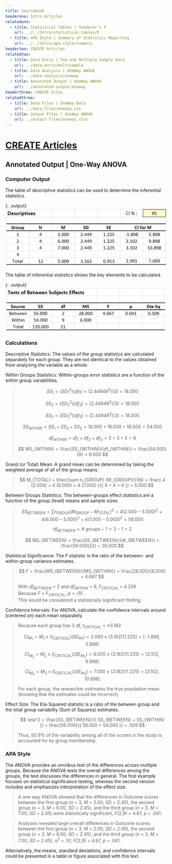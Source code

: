 ```yaml
---
title: Sourcebook
headerone: Intro Articles
relatedone:
  - title: Statistical Tables | Snedecor's F
    url: ../../Intro/statistical-tables/F
  - title: APA Style | Summary of Statistics Reporting
    url: ../../Intro/apa-style/summary
headertwo: CREATE Articles
relatedtwo:
  - title: Data Entry | Two and Multiple Sample Data
    url: ../data-entry/multisample
  - title: Data Analysis | OneWay ANOVA
    url: ../data-analysis/oneway
  - title: Annotated Output | OneWay ANOVA
    url: ../annotated-output/oneway
headerthree: CREATE Files
relatedthree:
  - title: Data Files | OneWay Data
    url: ../data-files/oneway.csv
  - title: Output Files | OneWay ANOVA
    url: ../output-files/oneway.xlsx
---
```


# [CREATE Articles](../index.md)

## Annotated Output | One-Way ANOVA

### Computer Output

The table of descriptive statistics can be used to determine the inferential statistics.

{: .output}
![Screenshot of descriptive table](oneway2.png)

The table of inferential statistics shows the key elements to be calculated.

{: .output}
![Screenshot of inferential table](oneway3.png)

### Calculations

Descriptive Statistics: The values of the group statistics are calculated separately for each group. They are not identical to the values obtained from analyzing the variable as a whole.

Within Groups Statistics: Within-groups error statistics are a function of the within group variabilities.

> $$ SS_1 = ( SD_1^2 ) ( df_1 ) = ( 2.44949^2 ) ( 3 ) = 18.000 $$
>
> $$ SS_2 = ( SD_2^2 ) ( df_2 ) = ( 2.44949^2 ) ( 3 ) = 18.000 $$
>
> $$ SS_3 = ( SD_3^2 ) ( df_3) = ( 2.44949^2 ) ( 3 ) = 18.000 $$
>
> $$ SS_{WITHIN} = SS_1 + SS_2 + SS_3 = 18.000 + 18.000 + 18.000 = 54.000 $$
>
> $$ df_{WITHIN} = df_1 + df_2 + df_3 = 3 + 3 + 3 = 9 $$
>
> $$ MS_{WITHIN} = \frac{SS_{WITHIN}}{df_{WITHIN}} = \frac{54.000}{9} = 6.000 $$

Grand (or Total) Mean: A grand mean can be determined by taking the weighted average of all of the group means.

> $$ M_{TOTAL} = \frac{\sum n_{GROUP} (M_{GROUP})}{N} = \frac{ 4 (2.000) + 4 (6.000) + 4 (7.000) }{( 4 + 4 + 4 )} = 5.000 $$

Between Groups Statistics: The between-groups effect statistics are a function of the group (level) means and sample sizes.

> $$ SS_{BETWEEN} = \sum n_{GROUP} (M_{GROUP} - M_{TOTAL})^2 = 4 ( 2.000 - 5.000 )^2 + 4 ( 6.000 - 5.000 )^2 + 4 ( 7.000 - 5.000 )^2 = 56.000  $$
>
> $$ df_{BETWEEN} = \text{# groups} − 1 = 3 − 1 = 2 $$
>
> $$ MS_{BETWEEN} = \frac{SS_{BETWEEN}}{df_{BETWEEN}} = \frac{56.000}{2} = 28.000 $$

Statistical Significance: The *F* statistic is the ratio of the between- and within-group variance estimates. 

> $$ F = \frac{MS_{BETWEEN}}{MS_{WITHIN}} = \frac{28.000}{6.000} = 4.667 $$
>
> With *df<sub>BETWEEN</sub>* = 2 and *df<sub>WITHIN</sub>* = 9, *F<sub>CRITICAL</sub>* = 4.256  
> Because *F* > *F<sub>CRITICAL</sub>*, *p* < .05  
> This would be considered a statistically significant finding.

Confidence Intervals: For ANOVA, calculate the confidence intervals around (centered on) each mean separately.

> Because each group has 3 *df*, *t<sub>CRITICAL</sub>* = ±3.182 
> 
> $$ CI_{M_1} = M_1 \pm (t_{CRITICAL}) (SE_{M_1}) = 2.000 \pm (3.182) (1.225) = [ −1.898, 5.898 ] $$
>
> $$ CI_{M_2} = M_2 \pm (t_{CRITICAL}) (SE_{M_2}) = 6.000 \pm (3.182) (1.225) = [ 2.102, 9.898 ] $$
>
> $$ CI_{M_3} = M_3 \pm (t_{CRITICAL}) (SE_{M_3}) = 7.000 \pm (3.182) (1.225) = [ 3.102, 10.898 ] $$
>
> For each group, the researcher estimates the true population mean (knowing that the estimates could be incorrect).

Effect Size: The Eta-Squared statistic is a ratio of the between group and the total group variability (Sum of Squares) estimates.

> $$ \eta^2 = \frac{SS_{BETWEEN}}{( SS_{BETWEEN} + SS_{WITHIN} )} = \frac{56.000}{( 56.000 + 54.000 )} = .509 $$
>
> Thus, 50.9% of the variability among all of the scores in the study is accounted for by group membership.

### APA Style

The ANOVA provides an omnibus test of the differences across multiple groups. Because the ANOVA tests the overall differences among the groups, the text discusses the differences in general. The first example focuses on statistical significance testing, whereas the second version includes and emphasizes interpretation of the effect size. 

> A one way ANOVA showed that the differences in Outcome scores between the first group (*n* = 3, *M* = 2.00, *SD* = 2.45), the second group (*n* = 3, *M* = 6.00, *SD* = 2.45), and the third group (*n* = 3, *M* = 7.00, *SD* = 2.45) were statistically significant, *F*(2,9) = 4.67, *p* = .041.

> Analyses revealed large overall differences in Outcome scores between the first group (*n* = 3, *M* = 2.00, *SD* = 2.45), the second group (*n* = 3, *M* = 6.00, *SD* = 2.45), and the third group (*n* = 3, *M* = 7.00, *SD* = 2.45), *η<sup>2</sup>* = .51, *F*(2,9) = 4.67, *p* = .041.

Alternatively, the means, standard deviations, and confidence intervals could be presented in a table or figure associated with this text.
